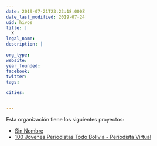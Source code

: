 ```yaml
---
date: 2019-07-21T23:22:18.000Z
date_last_modified: 2019-07-24
uid: hivos
title: |
  X
legal_name: 
description: |
  
org_type: 
website: 
year_founded: 
facebook: 
twitter: 
tags:

cities: 


---
```


Esta organización tiene los siguientes proyectos:

- [Sin Nombre](/proyectos/sin-nombre)
- [100 Jovenes Periodistas Todo Bolivia - Periodista Virtual](/proyectos/100-jovenes-periodistas-todo-bolivia-periodista-virtual)
